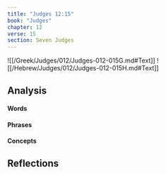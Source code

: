 ```yaml
---
title: "Judges 12:15"
book: "Judges"
chapter: 12
verse: 15
section: Seven Judges
---
```

![[/Greek/Judges/012/Judges-012-015G.md#Text]]
![[/Hebrew/Judges/012/Judges-012-015H.md#Text]]

## Analysis

#### Words

#### Phrases

#### Concepts

## Reflections
